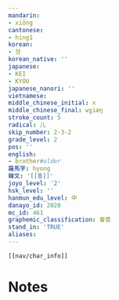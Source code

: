 ```yaml
---
mandarin:
- xiōng
cantonese:
- hing1
korean:
- 형
korean_native: ''
japanese:
- KEI
- KYOU
japanese_nanori: ''
vietnamese:
middle_chinese_initial: x
middle_chinese_final: wɣiæŋ
stroke_count: 5
radical: 儿
skip_number: 2-3-2
grade_level: 2
pos: ''
english:
- brother#older
羅馬字: hyong
韓文: '[[횽]]'
joyo_level: '2'
hsk_level: ''
hanmun_edu_level: 中
danayo_id: 2020
mc_id: 461
graphemic_classification: 會意
stand_in: 'TRUE'
aliases:
---
```

```meta-bind-embed
[[nav/char_info]]
```

# Notes
